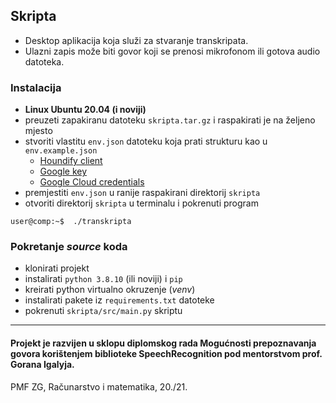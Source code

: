 ## Skripta
- Desktop aplikacija koja služi za stvaranje transkripata. 
- Ulazni zapis može biti govor koji se prenosi mikrofonom ili gotova audio datoteka. 


### Instalacija
- **Linux Ubuntu 20.04 (i noviji)**
- preuzeti zapakiranu datoteku ```skripta.tar.gz``` i raspakirati je na željeno mjesto
- stvoriti vlastitu ```env.json``` datoteku koja prati strukturu kao u ```env.example.json```
  - [Houndify client](https://github.com/Uberi/speech_recognition/blob/master/reference/library-reference.rst#recognizer_instancerecognize_houndifyaudio_data-audiodata-client_id-str-client_key-str-show_all-bool--false---unionstr-dictstr-any) 
  - [Google key](https://github.com/Uberi/speech_recognition/blob/master/reference/library-reference.rst#recognizer_instancerecognize_googleaudio_data-audiodata-key-unionstr-none--none-language-str--en-us--pfilter-union0-1-show_all-bool--false---unionstr-dictstr-any)
  - [Google Cloud credentials](https://github.com/Uberi/speech_recognition/blob/master/reference/library-reference.rst#recognizer_instancerecognize_google_cloudaudio_data-audiodata-credentials_json-unionstr-none--none-language-str--en-us-preferred_phrases-unioniterablestr-none--none-show_all-bool--false---unionstr-dictstr-any)
- premjestiti ```env.json``` u ranije raspakirani direktorij ```skripta```
- otvoriti direktorij ```skripta``` u terminalu i pokrenuti program 
```console
user@comp:~$  ./transkripta
```

### Pokretanje *source* koda
- klonirati projekt
- instalirati ```python 3.8.10``` (ili noviji) i ```pip```
- kreirati python virtualno okruzenje (*venv*)
- instalirati pakete iz ```requirements.txt``` datoteke
- pokrenuti ```skripta/src/main.py``` skriptu
***

#### Projekt je razvijen u sklopu diplomskog rada Mogućnosti prepoznavanja govora korištenjem biblioteke SpeechRecognition pod mentorstvom prof. Gorana Igalyja.
PMF ZG, Računarstvo i matematika, 20./21.
